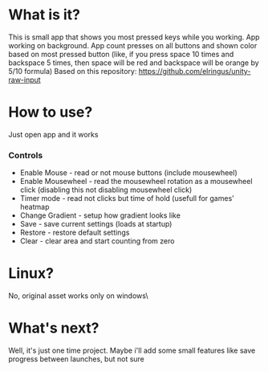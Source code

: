 # What is it?

This is small app that shows you most pressed keys while you working. App working on background. App count presses on all buttons and shown color based on most pressed button (like, if you press space 10 times and backspace 5 times, then space will be red and backspace will be orange by 5/10 formula)
Based on this repository: https://github.com/elringus/unity-raw-input

# How to use?
Just open app and it works
### Controls
- Enable Mouse - read or not mouse buttons (include mousewheel)
- Enable Mousewheel - read the mousewheel rotation as a mousewheel click (disabling this not disabling mousewheel click)
- Timer mode - read not clicks but time of hold (usefull for games' heatmap
- Change Gradient - setup how gradient looks like
- Save - save current settings (loads at startup)
- Restore - restore default settings
- Clear - clear area and start counting from zero

# Linux?
No, original asset works only on windows\

# What's next?
Well, it's just one time project. Maybe i'll add some small features like save progress between launches, but not sure
